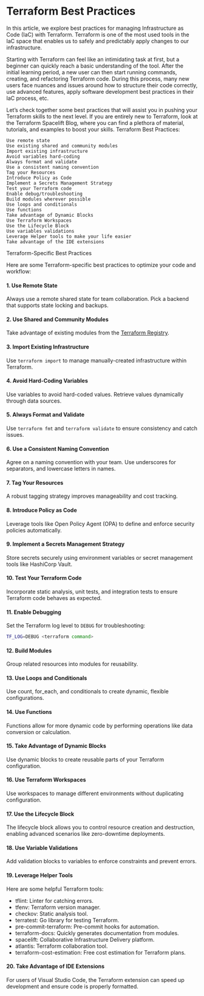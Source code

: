 # Terraform Best Practices

In this article, we explore best practices for managing Infrastructure as Code (IaC) with Terraform. Terraform is one of the most used tools in the IaC space that enables us to safely and predictably apply changes to our infrastructure. 

Starting with Terraform can feel like an intimidating task at first, but a beginner can quickly reach a basic understanding of the tool. After the initial learning period, a new user can then start running commands, creating, and refactoring Terraform code. During this process, many new users face nuances and issues around how to structure their code correctly, use advanced features, apply software development best practices in their IaC process, etc. 

Let’s check together some best practices that will assist you in pushing your Terraform skills to the next level. If you are entirely new to Terraform, look at the Terraform Spacelift Blog, where you can find a plethora of material, tutorials, and examples to boost your skills.
Terraform Best Practices:

    Use remote state
    Use existing shared and community modules
    Import existing infrastructure
    Avoid variables hard-coding
    Always format and validate
    Use a consistent naming convention
    Tag your Resources
    Introduce Policy as Code
    Implement a Secrets Management Strategy
    Test your Terraform code
    Enable debug/troubleshooting
    Build modules wherever possible
    Use loops and conditionals
    Use functions
    Take advantage of Dynamic Blocks
    Use Terraform Workspaces
    Use the Lifecycle Block
    Use variables validations
    Leverage Helper tools to make your life easier
    Take advantage of the IDE extensions

Terraform-Specific Best Practices

Here are some Terraform-specific best practices to optimize your code and workflow:

#### 1. Use Remote State
Always use a remote shared state for team collaboration. Pick a backend that supports state locking and backups. 

#### 2. Use Shared and Community Modules
Take advantage of existing modules from the [Terraform Registry](https://registry.terraform.io/).

#### 3. Import Existing Infrastructure
Use `terraform import` to manage manually-created infrastructure within Terraform.

#### 4. Avoid Hard-Coding Variables
Use variables to avoid hard-coded values. Retrieve values dynamically through data sources.

#### 5. Always Format and Validate
Use `terraform fmt` and `terraform validate` to ensure consistency and catch issues.

#### 6. Use a Consistent Naming Convention
Agree on a naming convention with your team. Use underscores for separators, and lowercase letters in names.

#### 7. Tag Your Resources
A robust tagging strategy improves manageability and cost tracking.

#### 8. Introduce Policy as Code
Leverage tools like Open Policy Agent (OPA) to define and enforce security policies automatically.

#### 9. Implement a Secrets Management Strategy
Store secrets securely using environment variables or secret management tools like HashiCorp Vault.

#### 10. Test Your Terraform Code
Incorporate static analysis, unit tests, and integration tests to ensure Terraform code behaves as expected.

#### 11. Enable Debugging
Set the Terraform log level to `DEBUG` for troubleshooting:
```bash
TF_LOG=DEBUG <terraform command>
```

#### 12. Build Modules
Group related resources into modules for reusability.

#### 13. Use Loops and Conditionals
Use count, for_each, and conditionals to create dynamic, flexible configurations.

#### 14. Use Functions
Functions allow for more dynamic code by performing operations like data conversion or calculation.

#### 15. Take Advantage of Dynamic Blocks
Use dynamic blocks to create reusable parts of your Terraform configuration.

#### 16. Use Terraform Workspaces
Use workspaces to manage different environments without duplicating configuration.

#### 17. Use the Lifecycle Block
The lifecycle block allows you to control resource creation and destruction, enabling advanced scenarios like zero-downtime deployments.

#### 18. Use Variable Validations
Add validation blocks to variables to enforce constraints and prevent errors.

#### 19. Leverage Helper Tools
Here are some helpful Terraform tools:

- tflint: Linter for catching errors.
- tfenv: Terraform version manager.
- checkov: Static analysis tool.
- terratest: Go library for testing Terraform.
- pre-commit-terraform: Pre-commit hooks for automation.
- terraform-docs: Quickly generates documentation from modules.
- spacelift: Collaborative Infrastructure Delivery platform.
- atlantis: Terraform collaboration tool.
- terraform-cost-estimation: Free cost estimation for Terraform plans.

#### 20. Take Advantage of IDE Extensions
For users of Visual Studio Code, the Terraform extension can speed up development and ensure code is properly formatted.